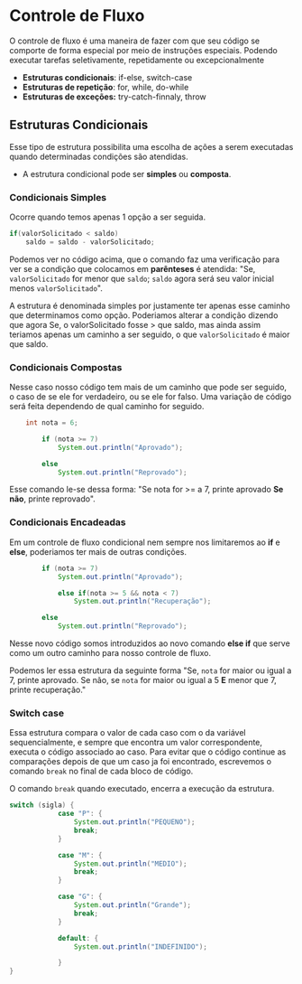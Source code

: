 # Controle de Fluxo

O controle de fluxo é uma maneira de fazer com que seu código se comporte de forma especial por meio de instruções especiais. Podendo executar tarefas seletivamente, repetidamente ou excepcionalmente

* **Estruturas condicionais**: if-else, switch-case
* **Estruturas de repetição**: for, while, do-while
* **Estruturas de exceções:** try-catch-finnaly, throw

## Estruturas Condicionais 

Esse tipo de estrutura possibilita uma escolha de ações a serem executadas quando determinadas condições são atendidas. 

* A estrutura condicional pode ser **simples** ou **composta**.

### Condicionais Simples 

Ocorre quando temos apenas 1 opção a ser seguida.

```java
if(valorSolicitado < saldo)
    saldo = saldo - valorSolicitado;

```
Podemos ver no código acima, que o comando faz uma verificação para ver se a condição que colocamos em **parênteses** é atendida: "Se, `valorSolicitado` for menor que `saldo`; `saldo` agora será seu valor inicial menos `valorSolicitado`".

A estrutura é denominada simples por justamente ter apenas esse caminho que determinamos como opção. Poderiamos alterar a condição dizendo que agora Se, o valorSolicitado fosse > que saldo, mas ainda assim teriamos apenas um caminho a ser seguido, o que `valorSolicitado` é maior que saldo. 


### Condicionais Compostas

Nesse caso nosso código tem mais de um caminho que pode ser seguido, o caso de se ele for verdadeiro, ou se ele for falso. Uma variação de código será feita dependendo de qual caminho for seguido. 

```java
    int nota = 6;

        if (nota >= 7)
            System.out.println("Aprovado");

        else
            System.out.println("Reprovado");
```

Esse comando le-se dessa forma: "Se nota for >= a 7, printe aprovado **Se não**, printe reprovado".


### Condicionais Encadeadas

Em um controle de fluxo condicional nem sempre nos limitaremos ao **if** e **else**, poderiamos ter mais de outras condições.

```java
        if (nota >= 7)
            System.out.println("Aprovado");

            else if(nota >= 5 && nota < 7)
                System.out.println("Recuperação");

        else
            System.out.println("Reprovado");

```

Nesse novo código somos introduzidos ao novo comando **else if** que serve como um outro caminho para nosso controle de fluxo.

Podemos ler essa estrutura da seguinte forma "Se, `nota` for maior ou igual a 7, printe aprovado. Se não, se `nota` for maior ou igual a 5 **E** menor que 7, printe recuperação."

### Switch case 

Essa estrutura compara o valor de cada caso com o da variável sequencialmente, e sempre que encontra um valor correspondente, executa o código associado ao caso. Para evitar que o código continue as comparações depois de que um caso ja foi encontrado, escrevemos o comando `break` no final de cada bloco de código. 

O comando `break` quando executado, encerra a execução da estrutura. 


```java
switch (sigla) {
            case "P": {
                System.out.println("PEQUENO");
                break;
            }

            case "M": {
                System.out.println("MEDIO");
                break;
            }

            case "G": {
                System.out.println("Grande");
                break;
            }

            default: {
                System.out.println("INDEFINIDO");

            }
}
```